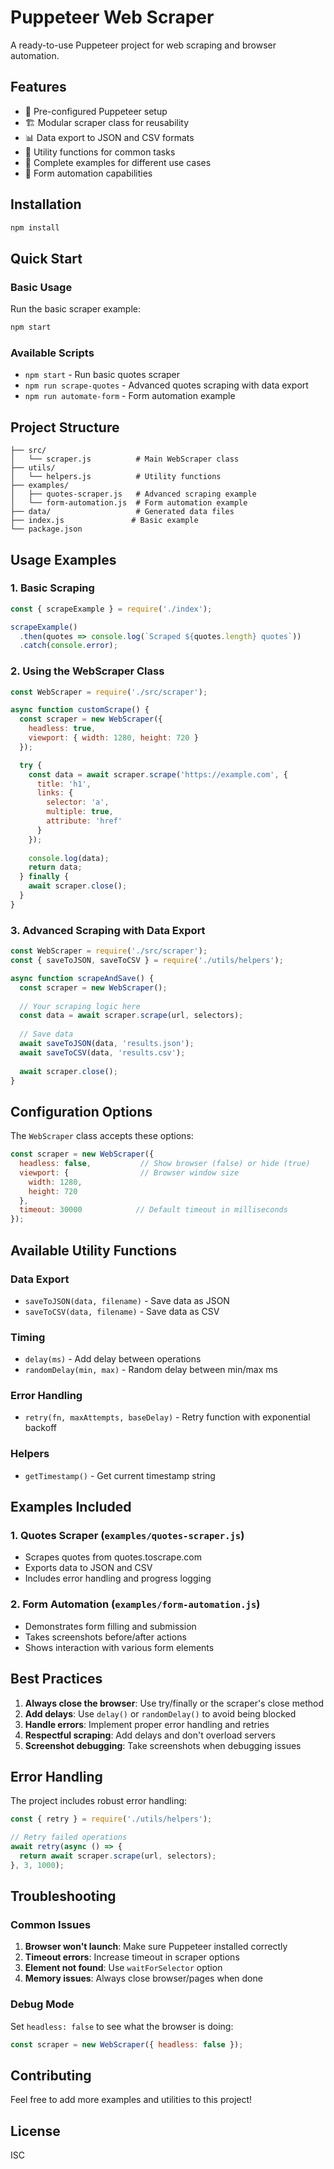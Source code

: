 # Puppeteer Web Scraper

A ready-to-use Puppeteer project for web scraping and browser automation.

## Features

- 🚀 Pre-configured Puppeteer setup
- 🏗️ Modular scraper class for reusability
- 📊 Data export to JSON and CSV formats
- 🔧 Utility functions for common tasks
- 📝 Complete examples for different use cases
- 🎯 Form automation capabilities

## Installation

```bash
npm install
```

## Quick Start

### Basic Usage

Run the basic scraper example:

```bash
npm start
```

### Available Scripts

- `npm start` - Run basic quotes scraper
- `npm run scrape-quotes` - Advanced quotes scraping with data export
- `npm run automate-form` - Form automation example

## Project Structure

```
├── src/
│   └── scraper.js          # Main WebScraper class
├── utils/
│   └── helpers.js          # Utility functions
├── examples/
│   ├── quotes-scraper.js   # Advanced scraping example
│   └── form-automation.js  # Form automation example
├── data/                   # Generated data files
├── index.js               # Basic example
└── package.json
```

## Usage Examples

### 1. Basic Scraping

```javascript
const { scrapeExample } = require('./index');

scrapeExample()
  .then(quotes => console.log(`Scraped ${quotes.length} quotes`))
  .catch(console.error);
```

### 2. Using the WebScraper Class

```javascript
const WebScraper = require('./src/scraper');

async function customScrape() {
  const scraper = new WebScraper({
    headless: true,
    viewport: { width: 1280, height: 720 }
  });

  try {
    const data = await scraper.scrape('https://example.com', {
      title: 'h1',
      links: {
        selector: 'a',
        multiple: true,
        attribute: 'href'
      }
    });
    
    console.log(data);
    return data;
  } finally {
    await scraper.close();
  }
}
```

### 3. Advanced Scraping with Data Export

```javascript
const WebScraper = require('./src/scraper');
const { saveToJSON, saveToCSV } = require('./utils/helpers');

async function scrapeAndSave() {
  const scraper = new WebScraper();
  
  // Your scraping logic here
  const data = await scraper.scrape(url, selectors);
  
  // Save data
  await saveToJSON(data, 'results.json');
  await saveToCSV(data, 'results.csv');
  
  await scraper.close();
}
```

## Configuration Options

The `WebScraper` class accepts these options:

```javascript
const scraper = new WebScraper({
  headless: false,           // Show browser (false) or hide (true)
  viewport: {                // Browser window size
    width: 1280,
    height: 720
  },
  timeout: 30000            // Default timeout in milliseconds
});
```

## Available Utility Functions

### Data Export
- `saveToJSON(data, filename)` - Save data as JSON
- `saveToCSV(data, filename)` - Save data as CSV

### Timing
- `delay(ms)` - Add delay between operations
- `randomDelay(min, max)` - Random delay between min/max ms

### Error Handling
- `retry(fn, maxAttempts, baseDelay)` - Retry function with exponential backoff

### Helpers
- `getTimestamp()` - Get current timestamp string

## Examples Included

### 1. Quotes Scraper (`examples/quotes-scraper.js`)
- Scrapes quotes from quotes.toscrape.com
- Exports data to JSON and CSV
- Includes error handling and progress logging

### 2. Form Automation (`examples/form-automation.js`)
- Demonstrates form filling and submission
- Takes screenshots before/after actions
- Shows interaction with various form elements

## Best Practices

1. **Always close the browser**: Use try/finally or the scraper's close method
2. **Add delays**: Use `delay()` or `randomDelay()` to avoid being blocked
3. **Handle errors**: Implement proper error handling and retries
4. **Respectful scraping**: Add delays and don't overload servers
5. **Screenshot debugging**: Take screenshots when debugging issues

## Error Handling

The project includes robust error handling:

```javascript
const { retry } = require('./utils/helpers');

// Retry failed operations
await retry(async () => {
  return await scraper.scrape(url, selectors);
}, 3, 1000);
```

## Troubleshooting

### Common Issues

1. **Browser won't launch**: Make sure Puppeteer installed correctly
2. **Timeout errors**: Increase timeout in scraper options
3. **Element not found**: Use `waitForSelector` option
4. **Memory issues**: Always close browser/pages when done

### Debug Mode

Set `headless: false` to see what the browser is doing:

```javascript
const scraper = new WebScraper({ headless: false });
```

## Contributing

Feel free to add more examples and utilities to this project!

## License

ISC